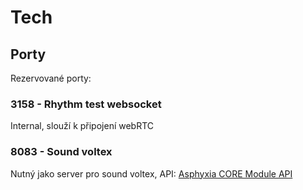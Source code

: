 # Tech
## Porty
Rezervované porty:
### 3158 - Rhythm test websocket
Internal, slouží k připojení webRTC
### 8083 - Sound voltex
Nutný jako server pro sound voltex, API: [Asphyxia CORE Module API](https://asphyxia-core.github.io/typedoc/)
